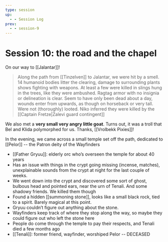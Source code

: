 ```yaml
---
type: session
up:
  - - Session Log
prev:
  - - session-9
---
```


# Session 10: the road and the chapel

On our way to [[Jalantar]]! 

> Along the path from [[Tinzelven]] to Jalantar, we were hit by a smell. 14 humanoid bodies litter the clearing, damage to surrounding plants shows fighting with weapons. At least a few were killed in slings hung in the trees, like they were ambushed. Ragtag armor with no insignia or delineation is clear. Seem to have only been dead about a day, wounds enter from upwards, as though on horseback or very tall. Were not (thoroughly) looted. Niko inferred they were killed by the [[Captain Fretze|Zalevi guard contingent]]

We also met a **very small very angry little goat**. Turns out, it was a troll that Bel and Klida polymorphed for us. Thanks, [[Vrolbekk Pixies]]! 

In the evening, we came across a small temple set off the path, dedicated to  [[Pelor]] -- the Patron deity of the Wayfinders

- [[Father Gryuu]]: elderly orc who’s overseen the temple for about 40 years
- Has an issue with things in the crypt going missing (incense, matches), unexplainable sounds from the crypt at night for the last couple of weeks. 
- We went down into the crypt and discovered some sort of ghost, bulbous head and pointed ears, near the urn of Tenali. And some shadowy friends. We killed them though
- Found a hidden [[summoning stone]], looks like a small black rock, tied to a spirit. Barely magical at this point. 
- Gryuu couldn’t figure out anything about the stone. 
- Wayfinders keep track of where they stop along the way, so maybe they could figure out who left the stone here
- People do come through the temple to pay their respects, and Tenali died a few months ago
-  [[Tenali]]: former friend, wayfinder, worshiped Pelor -- DECEASED

